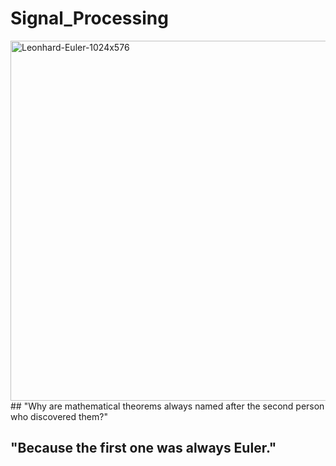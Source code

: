# Signal_Processing
 
<img width="1024" height="576" alt="Leonhard-Euler-1024x576" src="https://github.com/user-attachments/assets/92e596ea-86f2-45b3-a80a-34da0ed54f74" />
## "Why are mathematical theorems always named after the second person who discovered them?"

## "Because the first one was always Euler."
